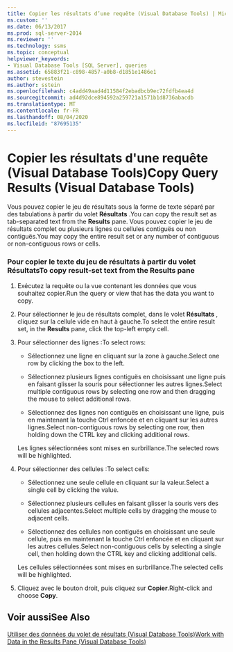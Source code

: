 ```yaml
---
title: Copier les résultats d’une requête (Visual Database Tools) | Microsoft Docs
ms.custom: ''
ms.date: 06/13/2017
ms.prod: sql-server-2014
ms.reviewer: ''
ms.technology: ssms
ms.topic: conceptual
helpviewer_keywords:
- Visual Database Tools [SQL Server], queries
ms.assetid: 65883f21-c898-4857-a0b8-d1851e1486e1
author: stevestein
ms.author: sstein
ms.openlocfilehash: c4add49aad4d11584f2ebadbcb9ec72fdfb4ea4d
ms.sourcegitcommit: ad4d92dce894592a259721a1571b1d8736abacdb
ms.translationtype: MT
ms.contentlocale: fr-FR
ms.lasthandoff: 08/04/2020
ms.locfileid: "87695135"
---
```

# <a name="copy-query-results-visual-database-tools"></a><span data-ttu-id="6290b-102">Copier les résultats d'une requête (Visual Database Tools)</span><span class="sxs-lookup"><span data-stu-id="6290b-102">Copy Query Results (Visual Database Tools)</span></span>
  <span data-ttu-id="6290b-103">Vous pouvez copier le jeu de résultats sous la forme de texte séparé par des tabulations à partir du volet **Résultats** .</span><span class="sxs-lookup"><span data-stu-id="6290b-103">You can copy the result set as tab-separated text from the **Results** pane.</span></span> <span data-ttu-id="6290b-104">Vous pouvez copier le jeu de résultats complet ou plusieurs lignes ou cellules contiguës ou non contiguës.</span><span class="sxs-lookup"><span data-stu-id="6290b-104">You may copy the entire result set or any number of contiguous or non-contiguous rows or cells.</span></span>  
  
### <a name="to-copy-result-set-text-from-the-results-pane"></a><span data-ttu-id="6290b-105">Pour copier le texte du jeu de résultats à partir du volet Résultats</span><span class="sxs-lookup"><span data-stu-id="6290b-105">To copy result-set text from the Results pane</span></span>  
  
1.  <span data-ttu-id="6290b-106">Exécutez la requête ou la vue contenant les données que vous souhaitez copier.</span><span class="sxs-lookup"><span data-stu-id="6290b-106">Run the query or view that has the data you want to copy.</span></span>  
  
2.  <span data-ttu-id="6290b-107">Pour sélectionner le jeu de résultats complet, dans le volet **Résultats** , cliquez sur la cellule vide en haut à gauche.</span><span class="sxs-lookup"><span data-stu-id="6290b-107">To select the entire result set, in the **Results** pane, click the top-left empty cell.</span></span>  
  
3.  <span data-ttu-id="6290b-108">Pour sélectionner des lignes :</span><span class="sxs-lookup"><span data-stu-id="6290b-108">To select rows:</span></span>  
  
    -   <span data-ttu-id="6290b-109">Sélectionnez une ligne en cliquant sur la zone à gauche.</span><span class="sxs-lookup"><span data-stu-id="6290b-109">Select one row by clicking the box to the left.</span></span>  
  
    -   <span data-ttu-id="6290b-110">Sélectionnez plusieurs lignes contiguës en choisissant une ligne puis en faisant glisser la souris pour sélectionner les autres lignes.</span><span class="sxs-lookup"><span data-stu-id="6290b-110">Select multiple contiguous rows by selecting one row and then dragging the mouse to select additional rows.</span></span>  
  
    -   <span data-ttu-id="6290b-111">Sélectionnez des lignes non contiguës en choisissant une ligne, puis en maintenant la touche Ctrl enfoncée et en cliquant sur les autres lignes.</span><span class="sxs-lookup"><span data-stu-id="6290b-111">Select non-contiguous rows by selecting one row, then holding down the CTRL key and clicking additional rows.</span></span>  
  
     <span data-ttu-id="6290b-112">Les lignes sélectionnées sont mises en surbrillance.</span><span class="sxs-lookup"><span data-stu-id="6290b-112">The selected rows will be highlighted.</span></span>  
  
4.  <span data-ttu-id="6290b-113">Pour sélectionner des cellules :</span><span class="sxs-lookup"><span data-stu-id="6290b-113">To select cells:</span></span>  
  
    -   <span data-ttu-id="6290b-114">Sélectionnez une seule cellule en cliquant sur la valeur.</span><span class="sxs-lookup"><span data-stu-id="6290b-114">Select a single cell by clicking the value.</span></span>  
  
    -   <span data-ttu-id="6290b-115">Sélectionnez plusieurs cellules en faisant glisser la souris vers des cellules adjacentes.</span><span class="sxs-lookup"><span data-stu-id="6290b-115">Select multiple cells by dragging the mouse to adjacent cells.</span></span>  
  
    -   <span data-ttu-id="6290b-116">Sélectionnez des cellules non contiguës en choisissant une seule cellule, puis en maintenant la touche Ctrl enfoncée et en cliquant sur les autres cellules.</span><span class="sxs-lookup"><span data-stu-id="6290b-116">Select non-contiguous cells by selecting a single cell, then holding down the CTRL key and clicking additional cells.</span></span>  
  
     <span data-ttu-id="6290b-117">Les cellules sélectionnées sont mises en surbrillance.</span><span class="sxs-lookup"><span data-stu-id="6290b-117">The selected cells will be highlighted.</span></span>  
  
5.  <span data-ttu-id="6290b-118">Cliquez avec le bouton droit, puis cliquez sur **Copier**.</span><span class="sxs-lookup"><span data-stu-id="6290b-118">Right-click and choose **Copy**.</span></span>  
  
## <a name="see-also"></a><span data-ttu-id="6290b-119">Voir aussi</span><span class="sxs-lookup"><span data-stu-id="6290b-119">See Also</span></span>  
 [<span data-ttu-id="6290b-120">Utiliser des données du volet de résultats &#40;Visual Database Tools&#41;</span><span class="sxs-lookup"><span data-stu-id="6290b-120">Work with Data in the Results Pane &#40;Visual Database Tools&#41;</span></span>](visual-database-tools.md)  
  
  
